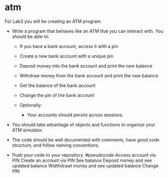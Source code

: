 # atm
For Lab3 you will be creating an ATM program.

* Write a program that behaves like an ATM that you can interact with. You should be able to:

    * If you have a bank account, access it with a pin

    * Create a new bank account with a unique pin

    * Deposit money into the bank account and print the new balance

    * Withdraw money from the bank account and print the new balance

    * Get the balance of the bank account

    * Change the pin of the bank account
	
	* Optionally: 
	    * Your accounts should persist across sessions.

* You should take advantage of objects and functions to organize your ATM simulator.

* The code should be well documented with comments, have good code structure, and follow naming conventions.

* Push your code to your repository.
#pseudocode
Access account via PIN
Create an account via PIN
See balance
Deposit money and see updated balance
Widthdrawl money and see updated balance
Change PIN
